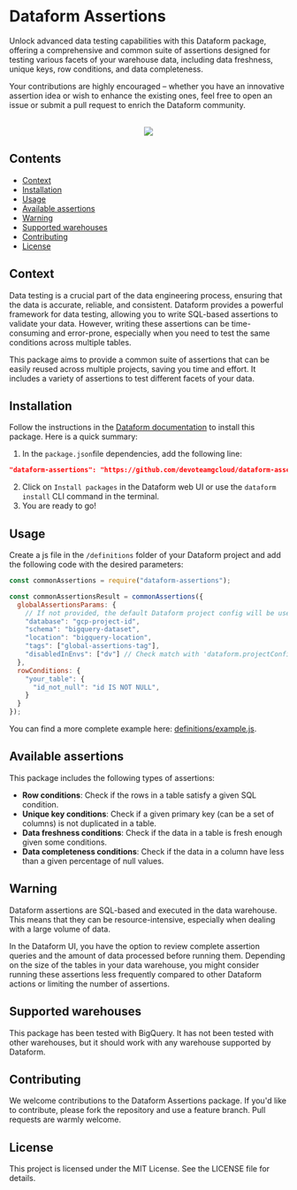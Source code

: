 # Dataform Assertions

Unlock advanced data testing capabilities with this Dataform package, offering a comprehensive and common suite of assertions designed for testing various facets of your warehouse data, including data freshness, unique keys, row conditions, and data completeness.

Your contributions are highly encouraged – whether you have an innovative assertion idea or wish to enhance the existing ones, feel free to open an issue or submit a pull request to enrich the Dataform community.

<p align="center">
</br>
<img src="https://github.com/devoteamgcloud/dataform-assertions/actions/workflows/publish-package.yaml/badge.svg">
</p>

## Contents

- [Context](#context)
- [Installation](#installation)
- [Usage](#usage)
- [Available assertions](#available-assertions)
- [Warning](#warning)
- [Supported warehouses](#supported-warehouses)
- [Contributing](#contributing)
- [License](#license)

## Context

Data testing is a crucial part of the data engineering process, ensuring that the data is accurate, reliable, and consistent. Dataform provides a powerful framework for data testing, allowing you to write SQL-based assertions to validate your data. However, writing these assertions can be time-consuming and error-prone, especially when you need to test the same conditions across multiple tables.

This package aims to provide a common suite of assertions that can be easily reused across multiple projects, saving you time and effort. It includes a variety of assertions to test different facets of your data.

## Installation

Follow the instructions in the [Dataform documentation](https://cloud.google.com/dataform/docs/install-package) to install this package. Here is a quick summary:

1. In the `package.json`file dependencies, add the following line:
```json
"dataform-assertions": "https://github.com/devoteamgcloud/dataform-assertions/archive/refs/tags/[RELEASE_VERSION].tar.gz"
```
2. Click on `Install packages` in the Dataform web UI or use the `dataform install` CLI command in the terminal.
3. You are ready to go!

## Usage

Create a js file in the `/definitions` folder of your Dataform project and add the following code with the desired parameters:

```javascript
const commonAssertions = require("dataform-assertions");

const commonAssertionsResult = commonAssertions({
  globalAssertionsParams: {
    // If not provided, the default Dataform project config will be used
    "database": "gcp-project-id",
    "schema": "bigquery-dataset",
    "location": "bigquery-location",
    "tags": ["global-assertions-tag"],
    "disabledInEnvs": ["dv"] // Check match with 'dataform.projectConfig.vars.env' value
  },
  rowConditions: {
    "your_table": {
      "id_not_null": "id IS NOT NULL",
    }
  }
});
```

You can find a more complete example here: [definitions/example.js](./definitions/example.js).


## Available assertions

This package includes the following types of assertions:

- **Row conditions**: Check if the rows in a table satisfy a given SQL condition.
- **Unique key conditions**: Check if a given primary key (can be a set of columns) is not duplicated in a table.
- **Data freshness conditions**: Check if the data in a table is fresh enough given some conditions.
- **Data completeness conditions**: Check if the data in a column have less than a given percentage of null values.

## Warning

Dataform assertions are SQL-based and executed in the data warehouse. This means that they can be resource-intensive, especially when dealing with a large volume of data.

In the Dataform UI, you have the option to review complete assertion queries and the amount of data processed before running them. Depending on the size of the tables in your data warehouse, you might consider running these assertions less frequently compared to other Dataform actions or limiting the number of assertions.

## Supported warehouses

This package has been tested with BigQuery. It has not been tested with other warehouses, but it should work with any warehouse supported by Dataform.

## Contributing

We welcome contributions to the Dataform Assertions package. If you'd like to contribute, please fork the repository and use a feature branch. Pull requests are warmly welcome.

## License

This project is licensed under the MIT License. See the LICENSE file for details.
